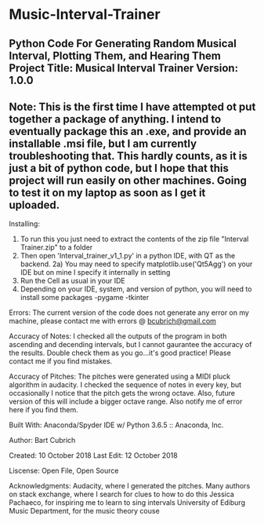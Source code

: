 # Music-Interval-Trainer
Python Code For Generating Random Musical Interval, Plotting Them, and Hearing Them
Project Title: Musical Interval Trainer
Version: 1.0.0
-------------------------------------------------------------------------------
Note:
This is the first time I have attempted ot put together a package of anything.
I intend to eventually package this an .exe, and provide an installable .msi file,
but I am currently troubleshooting that. This hardly counts, as it is just a bit 
of python code, but I hope that this project will run easily on other machines. Going to 
test it on my laptop as soon as I get it uploaded.
---------------------------------------------------------------------------------

Installing:

1) To run this you just need to extract the contents of the zip file "Interval Trainer.zip" to a folder
2) Then open 'Interval_trainer_v1_1.py' in a python IDE, with QT as the backend.
	2a) You may need to specify matplotlib.use('Qt5Agg') on your IDE but on mine I specify
 		it internally in setting
3) Run the Cell as usual in your IDE
4) Depending on your IDE, system, and version of python, you will need to install some packages
    -pygame
    -tkinter
    

Errors: The current version of the code does not generate any error on my machine,
         please contact me with errors @ bcubrich@gmail.com


Accuracy of Notes: I checked all the outputs of the program in both ascending and decending intervals,
          but I cannot gaurantee the accuracy of the results. Double check them as you go...it's good practice! 
          Please contact me if you find mistakes.

Accuracy of Pitches: The pitches were generated using a MIDI pluck algorithm in audacity. I checked the
sequence of notes in every key, but occasionally I notice that the pitch gets the wrong octave. Also, future
version of this will include a bigger octave range. Also notify me of error here if you find them. 


Built With: Anaconda/Spyder IDE w/ Python 3.6.5 :: Anaconda, Inc.



Author: Bart Cubrich

Created: 10 October 2018
Last Edit: 12 October 2018


Liscense: Open File, Open Source

Acknowledgments:
Audacity, where I generated the pitches.
Many authors on stack exchange, where I search for clues to how to do this
Jessica Pachaeco, for inspiring me to learn to sing intervals
University of Ediburg Music Department, for the music theory couse
